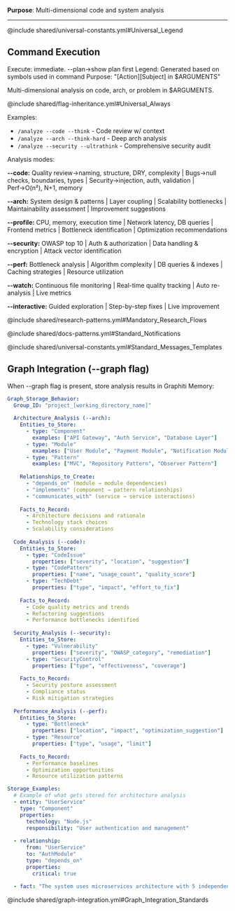 **Purpose**: Multi-dimensional code and system analysis

---

@include shared/universal-constants.yml#Universal_Legend

## Command Execution
Execute: immediate. --plan→show plan first
Legend: Generated based on symbols used in command
Purpose: "[Action][Subject] in $ARGUMENTS"

Multi-dimensional analysis on code, arch, or problem in $ARGUMENTS.

@include shared/flag-inheritance.yml#Universal_Always

Examples:
- `/analyze --code --think` - Code review w/ context
- `/analyze --arch --think-hard` - Deep arch analysis  
- `/analyze --security --ultrathink` - Comprehensive security audit

Analysis modes:

**--code:** Quality review→naming, structure, DRY, complexity | Bugs→null checks, boundaries, types | Security→injection, auth, validation | Perf→O(n²), N+1, memory

**--arch:** System design & patterns | Layer coupling | Scalability bottlenecks | Maintainability assessment | Improvement suggestions

**--profile:** CPU, memory, execution time | Network latency, DB queries | Frontend metrics | Bottleneck identification | Optimization recommendations  

**--security:** OWASP top 10 | Auth & authorization | Data handling & encryption | Attack vector identification

**--perf:** Bottleneck analysis | Algorithm complexity | DB queries & indexes | Caching strategies | Resource utilization

**--watch:** Continuous file monitoring | Real-time quality tracking | Auto re-analysis | Live metrics

**--interactive:** Guided exploration | Step-by-step fixes | Live improvement

@include shared/research-patterns.yml#Mandatory_Research_Flows

@include shared/docs-patterns.yml#Standard_Notifications

@include shared/universal-constants.yml#Standard_Messages_Templates

## Graph Integration (--graph flag)

When --graph flag is present, store analysis results in Graphiti Memory:

```yaml
Graph_Storage_Behavior:
  Group_ID: "project_[working_directory_name]"
  
  Architecture_Analysis (--arch):
    Entities_to_Store:
      - type: "Component"
        examples: ["API Gateway", "Auth Service", "Database Layer"]
      - type: "Module" 
        examples: ["User Module", "Payment Module", "Notification Module"]
      - type: "Pattern"
        examples: ["MVC", "Repository Pattern", "Observer Pattern"]
    
    Relationships_to_Create:
      - "depends_on" (module → module dependencies)
      - "implements" (component → pattern relationships)
      - "communicates_with" (service → service interactions)
    
    Facts_to_Record:
      - Architecture decisions and rationale
      - Technology stack choices
      - Scalability considerations
  
  Code_Analysis (--code):
    Entities_to_Store:
      - type: "CodeIssue"
        properties: ["severity", "location", "suggestion"]
      - type: "CodePattern"
        properties: ["name", "usage_count", "quality_score"]
      - type: "TechDebt"
        properties: ["type", "impact", "effort_to_fix"]
    
    Facts_to_Record:
      - Code quality metrics and trends
      - Refactoring suggestions
      - Performance bottlenecks identified
  
  Security_Analysis (--security):
    Entities_to_Store:
      - type: "Vulnerability"
        properties: ["severity", "OWASP_category", "remediation"]
      - type: "SecurityControl"
        properties: ["type", "effectiveness", "coverage"]
    
    Facts_to_Record:
      - Security posture assessment
      - Compliance status
      - Risk mitigation strategies
  
  Performance_Analysis (--perf):
    Entities_to_Store:
      - type: "Bottleneck"
        properties: ["location", "impact", "optimization_suggestion"]
      - type: "Resource"
        properties: ["type", "usage", "limit"]
    
    Facts_to_Record:
      - Performance baselines
      - Optimization opportunities
      - Resource utilization patterns

Storage_Examples:
  # Example of what gets stored for architecture analysis
  - entity: "UserService"
    type: "Component"
    properties:
      technology: "Node.js"
      responsibility: "User authentication and management"
  
  - relationship:
      from: "UserService"
      to: "AuthModule"
      type: "depends_on"
      properties:
        critical: true
        
  - fact: "The system uses microservices architecture with 5 independent services"
```

@include shared/graph-integration.yml#Graph_Integration_Standards